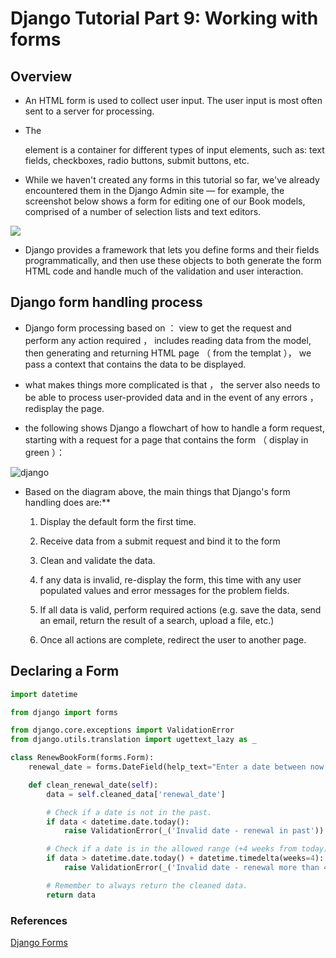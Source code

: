 # Django Tutorial Part 9: Working with forms

## Overview
- An HTML form is used to collect user input. The user input is most often sent to a server for processing.

- The <form> element is a container for different types of input elements, such as: text fields, checkboxes, radio buttons, submit buttons, etc.


- While we haven't created any forms in this tutorial so far, we've already encountered them in the Django Admin site — for example, the screenshot below shows a form for editing one of our Book models, comprised of a number of selection lists and text editors.

![](https://mdn.mozillademos.org/files/13979/admin_book_add.png)

- Django provides a framework that lets you define forms and their fields programmatically, and then use these objects to both generate the form HTML code and handle much of the validation and user interaction.




## Django form handling process
- Django form processing based on ： view to get the request and perform any action required ， includes reading data from the model, then generating and returning HTML page （ from the templat ）， we pass a context that contains the data to be displayed.
-  what makes things more complicated is that ， the server also needs to be able to process user-provided data and in the event of any errors ， redisplay the page.

- the following shows Django a flowchart of how to handle a form request, starting with a request for a page that contains the form （ display in green ）：

![django](https://developer.mozilla.org/en-US/docs/Learn/Server-side/Django/Forms/form_handling_-_standard.png)

- Based on the diagram above, the main things that Django's form handling does are:**

  1. Display the default form the first time.

  2. Receive data from a submit request and bind it to the form

  3. Clean and validate the data.

  4. f any data is invalid, re-display the form, this time with any user populated values and error messages for the problem fields.

  5. If all data is valid, perform required actions (e.g. save the data, send an email, return the result of a search, upload a file, etc.)

  6. Once all actions are complete, redirect the user to another page.


## Declaring a Form

```python
import datetime

from django import forms

from django.core.exceptions import ValidationError
from django.utils.translation import ugettext_lazy as _

class RenewBookForm(forms.Form):
    renewal_date = forms.DateField(help_text="Enter a date between now and 4 weeks (default 3).")

    def clean_renewal_date(self):
        data = self.cleaned_data['renewal_date']

        # Check if a date is not in the past.
        if data < datetime.date.today():
            raise ValidationError(_('Invalid date - renewal in past'))

        # Check if a date is in the allowed range (+4 weeks from today).
        if data > datetime.date.today() + datetime.timedelta(weeks=4):
            raise ValidationError(_('Invalid date - renewal more than 4 weeks ahead'))

        # Remember to always return the cleaned data.
        return data
```

### References
[Django Forms](https://developer.mozilla.org/en-US/docs/Learn/Server-side/Django/Forms)
